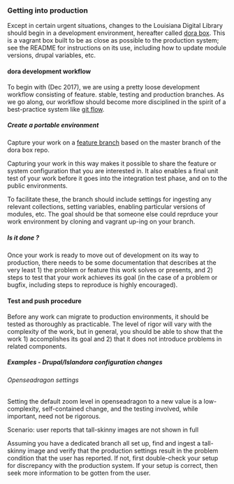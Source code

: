 ### Getting into production

Except in certain urgent situations, changes to the Louisiana Digital Library should begin in a development environment, hereafter called [dora box](https://github.com/lsulibraries/dora). This is a vagrant box built to be as close as possible to the production system; see the README for instructions on its use, including how to update module versions, drupal variables, etc.

#### dora development workflow

To begin with (Dec 2017), we are using a pretty loose development workflow consisting of feature. stable, testing and production branches. As we go along, our workflow should become more disciplined in the spirit of a best-practice system like [git flow](https://www.atlassian.com/git/tutorials/comparing-workflows/gitflow-workflow).

##### Create a portable environment

Capture your work on a [feature branch](https://www.atlassian.com/git/tutorials/comparing-workflows/feature-branch-workflow) based on the master branch of the dora box repo. 

Capturing your work in this way makes it possible to share the feature or system configuration that you are interested in. It also enables a final unit test of your work before it goes into the integration test phase, and on to the public environments.

To facilitate these, the branch should include settings for ingesting any relevant collections, setting variables, enabling particular versions of modules, etc. The goal should be that someone else could reprduce your work environment by cloning and vagrant up-ing on your branch.

##### Is it done ?

Once your work is ready to move out of development on its way to production, there needs to be some documentation that describes at the very least 1) the problem or feature this work solves or presents, and 2) steps to test that your work achieves its goal (in the case of a problem or bugfix, including steps to reproduce is highly encouraged).

#### Test and push procedure

Before any work can migrate to production environments, it should be tested as thoroughly as practicable. The level of rigor will vary with the complexity of the work, but in general, you should be able to show that the work 1) accomplishes its goal and 2) that it does not introduce problems in related components.

##### Examples - Drupal/Islandora configuration changes

###### Openseadragon settings

Setting the default zoom level in openseadragon to a new value is a low-complexity, self-contained change, and the testing involved, while important, need not be rigorous.

Scenario: user reports that tall-skinny images are not shown in full 

Assuming you have a dedicated branch all set up, find and ingest a tall-skinny image and verify that the production settings result in the problem condition that the user has reported. If not, first double-check your setup for discrepancy with the production system. If your setup is correct, then seek more information to be gotten from the user.

